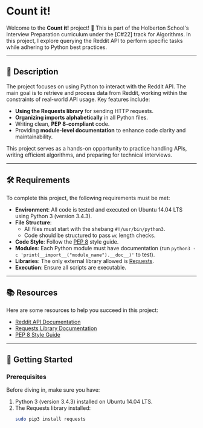 # Count it!

Welcome to the **Count it!** project! 🚀 This is part of the Holberton School's Interview Preparation curriculum under the [C#22] track for Algorithms. In this project, I explore querying the Reddit API to perform specific tasks while adhering to Python best practices.

---

## 📖 Description

The project focuses on using Python to interact with the Reddit API. The main goal is to retrieve and process data from Reddit, working within the constraints of real-world API usage. Key features include:

- **Using the Requests library** for sending HTTP requests.
- **Organizing imports alphabetically** in all Python files.
- Writing clean, **PEP 8-compliant** code.
- Providing **module-level documentation** to enhance code clarity and maintainability.

This project serves as a hands-on opportunity to practice handling APIs, writing efficient algorithms, and preparing for technical interviews.

---

## 🛠️ Requirements

To complete this project, the following requirements must be met:

- **Environment**: All code is tested and executed on Ubuntu 14.04 LTS using Python 3 (version 3.4.3).
- **File Structure**:
  - All files must start with the shebang `#!/usr/bin/python3`.
  - Code should be structured to pass `wc` length checks.
- **Code Style**: Follow the [PEP 8](https://peps.python.org/pep-0008/) style guide.
- **Modules**: Each Python module must have documentation (run `python3 -c 'print(__import__("module_name").__doc__)'` to test).
- **Libraries**: The only external library allowed is [Requests](https://docs.python-requests.org/).
- **Execution**: Ensure all scripts are executable.

---

## 📚 Resources

Here are some resources to help you succeed in this project:

- [Reddit API Documentation](https://www.reddit.com/dev/api/)
- [Requests Library Documentation](https://docs.python-requests.org/)
- [PEP 8 Style Guide](https://peps.python.org/pep-0008/)

---

## 🚀 Getting Started

### Prerequisites

Before diving in, make sure you have:

1. Python 3 (version 3.4.3) installed on Ubuntu 14.04 LTS.
2. The Requests library installed:
   ```bash
   sudo pip3 install requests
